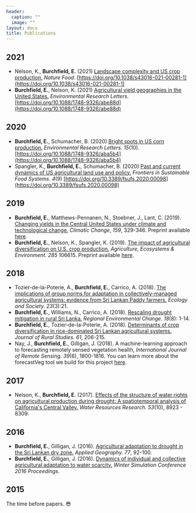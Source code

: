 ```yaml
---
header:
  caption: ""
  image: ""
layout: docs
title: Publications
---
```


## 2021

* Nelson, K., **Burchfield, E.** (2021) [Landscape complexity and US crop production.](/publicatoin/2021_NF) _Nature Food_. 
[https://doi.org/10.1038/s43016-021-00281-1](https://doi.org/10.1038/s43016-021-00281-1)
* **Burchfield, E.**, Nelson, K. (2021) [Agricultural yield geographies in the United States.](/publication/2021_GA) _Environmental Research Letters_. [https://doi.org/10.1088/1748-9326/abe88d](https://doi.org/10.1088/1748-9326/abe88d)

## 2020

* **Burchfield, E.**, Schumacher, B. (2020) [Bright spots in US corn production.](/publication/2020_BS) _Environmental Research Letters_. _15_(10). [https://doi.org/10.1088/1748-9326/aba5b4](https://doi.org/10.1088/1748-9326/aba5b4)
* Spangler, K., **Burchfield, E.**, Schumacher, B. (2020) [Past and current dynamics of US agricultural land use and policy.](/publication/2020_FS) _Frontiers in Sustainable Food Systems._ _4_(9) [https://doi.org/10.3389/fsufs.2020.00098](https://doi.org/10.3389/fsufs.2020.00098)

## 2019

* **Burchfield, E.**, Matthews-Pennanen, N., Stoebner, J., Lant, C. (2019).  [Changing yields in the Central United States under climate and technological change.](/publication/2019_CC) _Climatic Change_, _159_, 329-346.  Preprint available [here](/files/Burchfield_FY_preprint.pdf).
* **Burchfield, E.**, Nelson, K., Spangler, K. (2019).  [The impact of agricultural diversification on U.S. crop production.](/publication/2019_AEE) _Agriculture, Ecosystems & Environment._ _285_ 106615. Preprint available [here](/files/Burchfield_SDI_preprint.pdf).  

## 2018

* Tozier-de-la-Poterie, A., **Burchfield, E.**, Carrico, A. (2018). [The implications
 of group norms for adaptation in collectively-managed agricultural systems: evidence from Sri Lankan Paddy farmers.](https://doi.org/10.5751/ES-10175-230321) _Ecology and Society._ _23_(3):21. 
* **Burchfield, E.**, Williams, N., Carrico, A. (2018). [Rescaling drought mitigation in rural Sri Lanka.](https://doi.org/10.1007/s10113-018-1374-y) _Regional Environmental Change._ _18_(8): 1-14. 
* **Burchfield, E.**, Tozier-de-la-Poterie, A. (2018).  [Determinants of crop diversification in rice-dominated Sri Lankan agricultural systems.](https://doi.org/10.1016/j.jrurstud.2018.05.010) _Journal of Rural Studies._ _61_, 206-215. 
* Nay, J., **Burchfield, E.**, Gilligan, J. (2018).  A machine-learning approach to forecasting remotely sensed vegetation health, _International Journal of Remote Sensing._ _39_(6), 1800-1816.  You can learn more about the forecastVeg tool we build for this project [here](http://johnjnay.com/forecastVeg/).

## 2017

* Nelson, K., **Burchfield, E.** (2017). [Effects of the structure of water rights on agricultural production during drought: A spatiotemporal analysis of California's Central Valley.](https://doi.org/10.1002/2017WR020666)  _Water Resources Research._ _53_(10), 8923 - 8309. 

## 2016

* **Burchfield, E.**, Gilligan, J. (2016).  [Agricultural adaptation to drought in the Sri Lankan dry zone.](https://doi.org/10.1016/j.apgeog.2016.10.003) _Applied Geography._ _77_, 92-100. 
* **Burchfield, E.**, Gilligan, J. (2016). [Dynamics of individual and collective agricultural adaptation to water scarcity.](https://ssrn.com/abstract=2807452) _Winter Simulation Conference 2016 Proceedings._ 

## 2015

The time before papers. :sunglasses:

